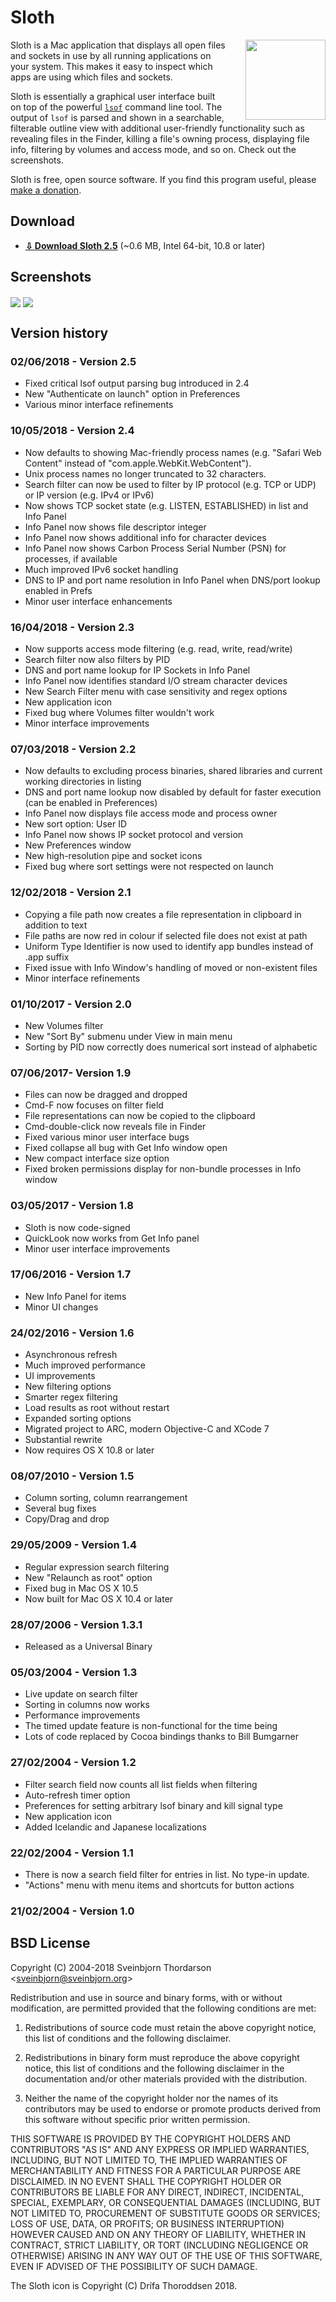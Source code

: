 # Sloth

<img src="resources/sloth_icon.png" width="128" height="128" align="right" style="float: right; margin-left: 30px;">

Sloth is a Mac application that displays all open files and sockets in use by all running applications on your system. This makes it easy to inspect which apps are using which files and sockets.

Sloth is essentially a graphical user interface built on top of the powerful [`lsof`](https://en.wikipedia.org/wiki/Lsof) command line tool. The output of `lsof` is parsed and shown in a searchable, filterable outline view with additional user-friendly functionality such as revealing files in the Finder, killing a file's owning process, displaying file info, filtering by volumes and access mode, and so on. Check out the screenshots.

Sloth is free, open source software. If you find this program useful, please [make a donation](https://sveinbjorn.org/donations).

## Download

*  **[⇩ Download Sloth 2.5](https://sveinbjorn.org/files/software/sloth.zip)** (~0.6 MB, Intel 64-bit, 10.8 or later)

## Screenshots

<img src="resources/sloth_screenshot1.jpg" align="center">

<img src="resources/sloth_screenshot2.jpg" align="center">

## Version history

### 02/06/2018 - Version 2.5

* Fixed critical lsof output parsing bug introduced in 2.4
* New "Authenticate on launch" option in Preferences
* Various minor interface refinements

### 10/05/2018 - Version 2.4

* Now defaults to showing Mac-friendly process names (e.g. "Safari Web Content" instead of "com.apple.WebKit.WebContent"). 
* Unix process names no longer truncated to 32 characters.
* Search filter can now be used to filter by IP protocol (e.g. TCP or UDP) or IP version (e.g. IPv4 or IPv6)
* Now shows TCP socket state (e.g. LISTEN, ESTABLISHED) in list and Info Panel
* Info Panel now shows file descriptor integer
* Info Panel now shows additional info for character devices
* Info Panel now shows Carbon Process Serial Number (PSN) for processes, if available
* Much improved IPv6 socket handling
* DNS to IP and port name resolution in Info Panel when DNS/port lookup enabled in Prefs
* Minor user interface enhancements

### 16/04/2018 - Version 2.3

* Now supports access mode filtering (e.g. read, write, read/write)
* Search filter now also filters by PID
* DNS and port name lookup for IP Sockets in Info Panel
* Info Panel now identifies standard I/O stream character devices
* New Search Filter menu with case sensitivity and regex options
* New application icon
* Fixed bug where Volumes filter wouldn't work
* Minor interface improvements

### 07/03/2018 - Version 2.2

* Now defaults to excluding process binaries, shared libraries and current working directories in listing
* DNS and port name lookup now disabled by default for faster execution (can be enabled in Preferences)
* Info Panel now displays file access mode and process owner
* New sort option: User ID
* Info Panel now shows IP socket protocol and version
* New Preferences window
* New high-resolution pipe and socket icons
* Fixed bug where sort settings were not respected on launch

### 12/02/2018 - Version 2.1

* Copying a file path now creates a file representation in clipboard in addition to text
* File paths are now red in colour if selected file does not exist at path
* Uniform Type Identifier is now used to identify app bundles instead of .app suffix
* Fixed issue with Info Window's handling of moved or non-existent files
* Minor interface refinements

### 01/10/2017 - Version 2.0

* New Volumes filter
* New "Sort By" submenu under View in main menu
* Sorting by PID now correctly does numerical sort instead of alphabetic

### 07/06/2017- Version 1.9

* Files can now be dragged and dropped
* Cmd-F now focuses on filter field
* File representations can now be copied to the clipboard
* Cmd-double-click now reveals file in Finder
* Fixed various minor user interface bugs
* Fixed collapse all bug with Get Info window open
* New compact interface size option
* Fixed broken permissions display for non-bundle processes in Info window

### 03/05/2017 - Version 1.8

* Sloth is now code-signed
* QuickLook now works from Get Info panel
* Minor user interface improvements

### 17/06/2016 - Version 1.7

* New Info Panel for items
* Minor UI changes

### 24/02/2016 - Version 1.6

* Asynchronous refresh
* Much improved performance
* UI improvements
* New filtering options
* Smarter regex filtering
* Load results as root without restart
* Expanded sorting options
* Migrated project to ARC, modern Objective-C and XCode 7
* Substantial rewrite
* Now requires OS X 10.8 or later

### 08/07/2010 - Version 1.5

* Column sorting, column rearrangement
* Several bug fixes
* Copy/Drag and drop

### 29/05/2009 - Version 1.4

* Regular expression search filtering
* New "Relaunch as root" option
* Fixed bug in Mac OS X 10.5
* Now built for Mac OS X 10.4 or later

### 28/07/2006 - Version 1.3.1

* Released as a Universal Binary

### 05/03/2004 - Version 1.3

* Live update on search filter
* Sorting in columns now works
* Performance improvements
* The timed update feature is non-functional for the time being
* Lots of code replaced by Cocoa bindings thanks to Bill Bumgarner

### 27/02/2004 - Version 1.2

* Filter search field now counts all list fields when filtering
* Auto-refresh timer option
* Preferences for setting arbitrary lsof binary and kill signal type
* New application icon
* Added Icelandic and Japanese localizations

### 22/02/2004 - Version 1.1

* There is now a search field filter for entries in list. No type-in update.
* "Actions" menu with menu items and shortcuts for button actions

### 21/02/2004 - Version 1.0

## BSD License 

Copyright (C) 2004-2018 Sveinbjorn Thordarson &lt;<a href="mailto:">sveinbjorn@sveinbjorn.org</a>&gt;

Redistribution and use in source and binary forms, with or without modification,
are permitted provided that the following conditions are met:

1. Redistributions of source code must retain the above copyright notice, this
list of conditions and the following disclaimer.

2. Redistributions in binary form must reproduce the above copyright notice, this
list of conditions and the following disclaimer in the documentation and/or other
materials provided with the distribution.

3. Neither the name of the copyright holder nor the names of its contributors may
be used to endorse or promote products derived from this software without specific
prior written permission.

THIS SOFTWARE IS PROVIDED BY THE COPYRIGHT HOLDERS AND CONTRIBUTORS "AS IS" AND
ANY EXPRESS OR IMPLIED WARRANTIES, INCLUDING, BUT NOT LIMITED TO, THE IMPLIED
WARRANTIES OF MERCHANTABILITY AND FITNESS FOR A PARTICULAR PURPOSE ARE DISCLAIMED.
IN NO EVENT SHALL THE COPYRIGHT HOLDER OR CONTRIBUTORS BE LIABLE FOR ANY DIRECT,
INDIRECT, INCIDENTAL, SPECIAL, EXEMPLARY, OR CONSEQUENTIAL DAMAGES (INCLUDING, BUT
NOT LIMITED TO, PROCUREMENT OF SUBSTITUTE GOODS OR SERVICES; LOSS OF USE, DATA, OR
PROFITS; OR BUSINESS INTERRUPTION) HOWEVER CAUSED AND ON ANY THEORY OF LIABILITY,
WHETHER IN CONTRACT, STRICT LIABILITY, OR TORT (INCLUDING NEGLIGENCE OR OTHERWISE)
ARISING IN ANY WAY OUT OF THE USE OF THIS SOFTWARE, EVEN IF ADVISED OF THE
POSSIBILITY OF SUCH DAMAGE.

The Sloth icon is Copyright (C) Drífa Thoroddsen 2018.
